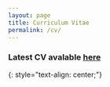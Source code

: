 ```yaml
---
layout: page
title: Curriculum Vitae
permalink: /cv/
---
```




### Latest CV avalable [here](https://dl.dropboxusercontent.com/u/1971444/Scott%20Lougheed%20CV.pdf)
{: style="text-align: center;"}
